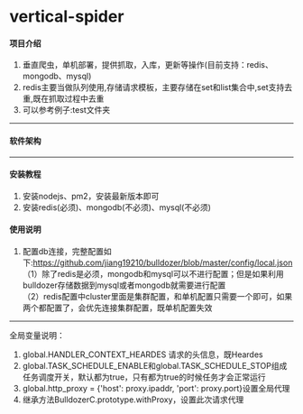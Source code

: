 # vertical-spider

#### 项目介绍
1. 垂直爬虫，单机部署，提供抓取，入库，更新等操作(目前支持：redis、mongodb、mysql)
2. redis主要当做队列使用,存储请求模板，主要存储在set和list集合中,set支持去重,既在抓取过程中去重 
3. 可以参考例子:test文件夹
****
#### 软件架构
****
#### 安装教程
1. 安装nodejs、pm2，安装最新版本即可
2. 安装redis(必须)、mongodb(不必须)、mysql(不必须)

#### 使用说明

1. 配置db连接，完整配置如下:https://github.com/jiang19210/bulldozer/blob/master/config/local.json  
    （1）除了redis是必须，mongodb和mysql可以不进行配置；但是如果利用bulldozer存储数据到mysql或者mongodb就需要进行配置  
    （2）redis配置中cluster里面是集群配置，和单机配置只需要一个即可，如果两个都配置了，会优先连接集群配置，既单机配置失效
******
全局变量说明：
1. global.HANDLER_CONTEXT_HEARDES 请求的头信息，既Heardes
2. global.TASK_SCHEDULE_ENABLE和global.TASK_SCHEDULE_STOP组成任务调度开关，默认都为true，只有都为true的时候任务才会正常运行
3. global.http_proxy = {'host': proxy.ipaddr, 'port': proxy.port}设置全局代理
4. 继承方法BulldozerC.prototype.withProxy，设置此次请求代理
